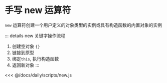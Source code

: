 # 手写 new 运算符

`new` 运算符创建一个用户定义的对象类型的实例或具有构造函数的内置对象的实例

::: details new 关键字操作流程

1. 创建空对象 `{}`
2. 链接到原型
3. 绑定`this`, 执行构造函数
4. 返回新对象
   :::

<<< @/docs/daily/scripts/new.js

